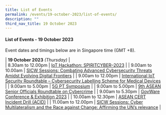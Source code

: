 ```yaml
---
title: List of Events
permalink: /events/19-october-2023/list-of-events/
description: ""
third_nav_title: 19 October 2023
---
```

#### **List of Events - 19 October 2023**

Event dates and timings below are in Singapore time (GMT +8). 

| **19 October 2023** *(Thursday)*   |                                 
| 8.30am to 12.00pm              | [IoT Hackathon: SPIRITCYBER–2023](/events/19-october-2023/iot-hackathon-spiritcyber-2023/)                                                                          |
| 9.00am to 10.00am          | [SICW Sessions: Combating Advanced Cybersecurity Threats Amidst Evolving Digital Frontiers](/events/19-october-2023/sicw-sessions-combating-advanced-cybersecurity-threats/)                                                                 |
| 9.00am to 12.00pm           | [International IoT Security Roundtable – Cybersecurity Labelling Scheme for Medical Devices](/events/19-october-2023/international-iot-security-roundtable-cybersecurity-labelling-scheme/)                               |
| 9.00am to 5.00pm           | [5G PT Symposium](/events/19-october-2023/5g-pt-symposium/)                               |
| 9.00am to 5.00pm           | [9th ASEAN Senior Officials Roundtable on Cybercrime](/events/19-october-2023/senior-officials-roundtable-on-cybercrime/)                               |
| 9.00am to 5.30pm           | [GovWare Conference & Exhibition 2023](/events/19-october-2023/govware-conference-and-exhibition/)                               |
| 10.00am to 12.30pm           | [ASEAN CERT Incident Drill (ACID)](/events/19-october-2023/asean-cert-incident-drill/)                               |
| 11.00am to 12.00pm          | [SICW Sessions: Cyber Multilateralism and the Race against Change: Affirming the UN’s relevance](/events/19-october-2023/sicw-sessions-cyber-multilateralism-and-the-race-against-change/)                                                                 |